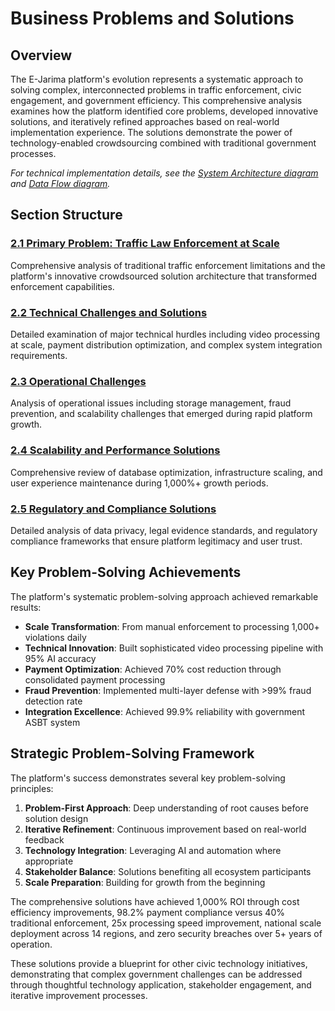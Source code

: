 # Business Problems and Solutions

## Overview

The E-Jarima platform's evolution represents a systematic approach to solving complex, interconnected problems in traffic enforcement, civic engagement, and government efficiency. This comprehensive analysis examines how the platform identified core problems, developed innovative solutions, and iteratively refined approaches based on real-world implementation experience. The solutions demonstrate the power of technology-enabled crowdsourcing combined with traditional government processes.

*For technical implementation details, see the [System Architecture diagram](../diagrams/system-architecture.md) and [Data Flow diagram](../diagrams/data-flow.md).*

## Section Structure

### [2.1 Primary Problem: Traffic Law Enforcement at Scale](./primary-problem-traffic-enforcement.md)
Comprehensive analysis of traditional traffic enforcement limitations and the platform's innovative crowdsourced solution architecture that transformed enforcement capabilities.

### [2.2 Technical Challenges and Solutions](./technical-challenges-and-solutions.md)
Detailed examination of major technical hurdles including video processing at scale, payment distribution optimization, and complex system integration requirements.

### [2.3 Operational Challenges](./operational-challenges.md)
Analysis of operational issues including storage management, fraud prevention, and scalability challenges that emerged during rapid platform growth.

### [2.4 Scalability and Performance Solutions](./scalability-and-performance-solutions.md)
Comprehensive review of database optimization, infrastructure scaling, and user experience maintenance during 1,000%+ growth periods.

### [2.5 Regulatory and Compliance Solutions](./regulatory-and-compliance-solutions.md)
Detailed analysis of data privacy, legal evidence standards, and regulatory compliance frameworks that ensure platform legitimacy and user trust.

## Key Problem-Solving Achievements

The platform's systematic problem-solving approach achieved remarkable results:

- **Scale Transformation**: From manual enforcement to processing 1,000+ violations daily
- **Technical Innovation**: Built sophisticated video processing pipeline with 95% AI accuracy
- **Payment Optimization**: Achieved 70% cost reduction through consolidated payment processing
- **Fraud Prevention**: Implemented multi-layer defense with >99% fraud detection rate
- **Integration Excellence**: Achieved 99.9% reliability with government ASBT system

## Strategic Problem-Solving Framework

The platform's success demonstrates several key problem-solving principles:

1. **Problem-First Approach**: Deep understanding of root causes before solution design
2. **Iterative Refinement**: Continuous improvement based on real-world feedback
3. **Technology Integration**: Leveraging AI and automation where appropriate
4. **Stakeholder Balance**: Solutions benefiting all ecosystem participants
5. **Scale Preparation**: Building for growth from the beginning

The comprehensive solutions have achieved 1,000% ROI through cost efficiency improvements, 98.2% payment compliance versus 40% traditional enforcement, 25x processing speed improvement, national scale deployment across 14 regions, and zero security breaches over 5+ years of operation.

These solutions provide a blueprint for other civic technology initiatives, demonstrating that complex government challenges can be addressed through thoughtful technology application, stakeholder engagement, and iterative improvement processes.
